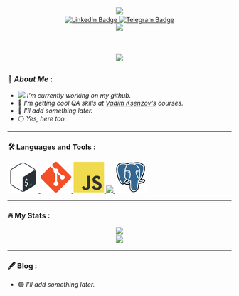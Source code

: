 <div id="header" align="center">
<img src = "https://media.giphy.com/media/2xFZfYrAmyEtXsVXxa/giphy.gif" width="100"/></div>

<div id="badges" align="center">
  <a href="https://www.linkedin.com/in/sergei-gavrilenko-5015a6236">
      <img src="https://img.shields.io/badge/LinkedIn-blue?logo=linkedin&logoColor=white&?style=flat" alt="LinkedIn Badge"/>
  </a>
  <a href="https://t.me/Saijen">
      <img src="https://img.shields.io/badge/Telegram-blue?logo=Telegram&logoColor=white&?style=flat" alt="Telegram Badge"/>
  </a>
</div>


<div align="center">
  <img src="https://gpvc.arturio.dev/Saijentor"/>
</div>

<h1 align="center">
  <img src="https://readme-typing-svg.herokuapp.com?font=Fascinate&size=30&duration=7000&color=F70034&center=true&vCenter=true&width=600&lines=Welcome,+traveler,+to+my+github!" width="900px"/>
</h1>

### 🐢 *About Me* :
* <img src="https://media.giphy.com/media/WUlplcMpOCEmTGBtBW/giphy.gif" width="30"> _I’m currently working on my github._ 
* 📜 _I'm getting cool QA skills at <a href="https://www.linkedin.com/in/vadim-ksendzov-74099837/">Vadim Ksenzov's</a> courses._
* 🔴 _I'll add something later._
* ⚪ _Yes, here too._

***

### :hammer_and_wrench: Languages and Tools :
<div >
  <a href="https://github.com/Saijentor/Terminal">
      <img src="https://raw.githubusercontent.com/devicons/devicon/1119b9f84c0290e0f0b38982099a2bd027a48bf1/icons/bash/bash-original.svg" width="70px"/>
  </a>
  <a href="https://github.com/Saijentor/GIT">
      <img src="https://raw.githubusercontent.com/devicons/devicon/1119b9f84c0290e0f0b38982099a2bd027a48bf1/icons/git/git-original.svg" width="70px"/>
  <a href="https://github.com/Saijentor/JavaScript">
      <img src="https://raw.githubusercontent.com/devicons/devicon/1119b9f84c0290e0f0b38982099a2bd027a48bf1/icons/javascript/javascript-original.svg" width="70px"/>
  </a>
  <a href="https://github.com/Saijentor/Postman">
      <img src="https://res.cloudinary.com/postman/image/upload/t_team_logo/v1629869194/team/2893aede23f01bfcbd2319326bc96a6ed0524eba759745ed6d73405a3a8b67a8" width="70px"/>
  </a>
  <a href="https://github.com/Saijentor/SQL">
      <img src="https://raw.githubusercontent.com/devicons/devicon/1119b9f84c0290e0f0b38982099a2bd027a48bf1/icons/postgresql/postgresql-original.svg" width="70px"/>
  </a>
</div>

***

### 🔥 My Stats :
<div align="center">
  <img src="https://github-readme-stats.vercel.app/api/top-langs/?username=Saijentor&layout=compact&theme=vision-friendly-dark" width="400px"/>
</div>
<div align="center">
   <img src="http://github-readme-streak-stats.herokuapp.com?user=Saijentor&theme=dark&background=000000" width="400px"/>
</div>

***
  
### 🖋️ Blog :
  
* 🟢 _I'll add something later._
